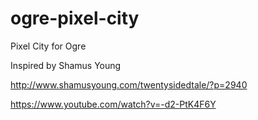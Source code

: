 # ogre-pixel-city
Pixel City for Ogre

Inspired by Shamus Young

http://www.shamusyoung.com/twentysidedtale/?p=2940

https://www.youtube.com/watch?v=-d2-PtK4F6Y
